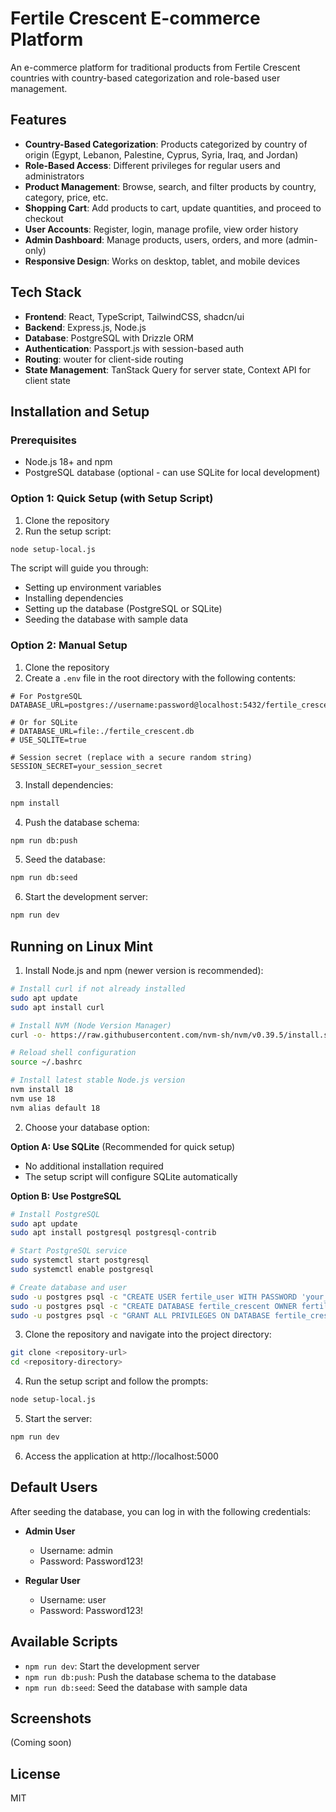 # Fertile Crescent E-commerce Platform

An e-commerce platform for traditional products from Fertile Crescent countries with country-based categorization and role-based user management.

## Features

- **Country-Based Categorization**: Products categorized by country of origin (Egypt, Lebanon, Palestine, Cyprus, Syria, Iraq, and Jordan)
- **Role-Based Access**: Different privileges for regular users and administrators
- **Product Management**: Browse, search, and filter products by country, category, price, etc.
- **Shopping Cart**: Add products to cart, update quantities, and proceed to checkout
- **User Accounts**: Register, login, manage profile, view order history
- **Admin Dashboard**: Manage products, users, orders, and more (admin-only)
- **Responsive Design**: Works on desktop, tablet, and mobile devices

## Tech Stack

- **Frontend**: React, TypeScript, TailwindCSS, shadcn/ui
- **Backend**: Express.js, Node.js
- **Database**: PostgreSQL with Drizzle ORM
- **Authentication**: Passport.js with session-based auth
- **Routing**: wouter for client-side routing
- **State Management**: TanStack Query for server state, Context API for client state

## Installation and Setup

### Prerequisites

- Node.js 18+ and npm
- PostgreSQL database (optional - can use SQLite for local development)

### Option 1: Quick Setup (with Setup Script)

1. Clone the repository
2. Run the setup script:

```bash
node setup-local.js
```

The script will guide you through:
- Setting up environment variables
- Installing dependencies
- Setting up the database (PostgreSQL or SQLite)
- Seeding the database with sample data

### Option 2: Manual Setup

1. Clone the repository
2. Create a `.env` file in the root directory with the following contents:

```
# For PostgreSQL
DATABASE_URL=postgres://username:password@localhost:5432/fertile_crescent

# Or for SQLite
# DATABASE_URL=file:./fertile_crescent.db
# USE_SQLITE=true

# Session secret (replace with a secure random string)
SESSION_SECRET=your_session_secret
```

3. Install dependencies:

```bash
npm install
```

4. Push the database schema:

```bash
npm run db:push
```

5. Seed the database:

```bash
npm run db:seed
```

6. Start the development server:

```bash
npm run dev
```

## Running on Linux Mint

1. Install Node.js and npm (newer version is recommended):

```bash
# Install curl if not already installed
sudo apt update
sudo apt install curl

# Install NVM (Node Version Manager)
curl -o- https://raw.githubusercontent.com/nvm-sh/nvm/v0.39.5/install.sh | bash

# Reload shell configuration
source ~/.bashrc

# Install latest stable Node.js version
nvm install 18
nvm use 18
nvm alias default 18
```

2. Choose your database option:

**Option A: Use SQLite** (Recommended for quick setup)
- No additional installation required
- The setup script will configure SQLite automatically

**Option B: Use PostgreSQL**
```bash
# Install PostgreSQL
sudo apt update
sudo apt install postgresql postgresql-contrib

# Start PostgreSQL service
sudo systemctl start postgresql
sudo systemctl enable postgresql

# Create database and user
sudo -u postgres psql -c "CREATE USER fertile_user WITH PASSWORD 'your_password';"
sudo -u postgres psql -c "CREATE DATABASE fertile_crescent OWNER fertile_user;"
sudo -u postgres psql -c "GRANT ALL PRIVILEGES ON DATABASE fertile_crescent TO fertile_user;"
```

3. Clone the repository and navigate into the project directory:
```bash
git clone <repository-url>
cd <repository-directory>
```

4. Run the setup script and follow the prompts:
```bash
node setup-local.js
```

5. Start the server:
```bash
npm run dev
```

6. Access the application at http://localhost:5000

## Default Users

After seeding the database, you can log in with the following credentials:

- **Admin User**
  - Username: admin
  - Password: Password123!

- **Regular User**
  - Username: user
  - Password: Password123!

## Available Scripts

- `npm run dev`: Start the development server
- `npm run db:push`: Push the database schema to the database
- `npm run db:seed`: Seed the database with sample data

## Screenshots

(Coming soon)

## License

MIT
